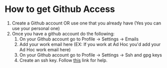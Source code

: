 # How to get Github Access
1. Create a Github account OR use one that you already have (Yes you can use your personal one)
2. Once you have a github account do the following:
    1. On your Github account go to Profile -> Settings -> Emails
    2. Add your work email here (EX: If you work at Ad Hoc you'd add your Ad Hoc work email here)
    3. On your Github account go to Profile -> Settings -> Ssh and gpg keys
    4. Create an ssh key. Follow [this](https://docs.github.com/en/authentication/connecting-to-github-with-ssh/adding-a-new-ssh-key-to-your-github-account) link for help.
